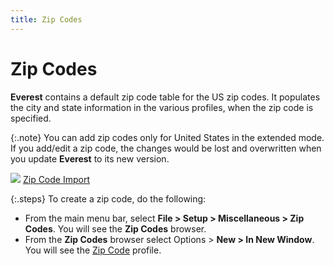 ```yaml
---
title: Zip Codes
---
```


# Zip Codes


**Everest** contains a default zip  code table for the US zip codes. It populates the city and state information  in the various profiles, when the zip code is specified.


{:.note}
You can add zip codes only for United States  in the extended mode. If you add/edit a zip code, the changes would be  lost and overwritten when you update **Everest**  to its new version.


![]({{site.sc_baseurl}}/img/lens.gif) [Zip Code Import]({{site.utl_chm}}/db-utils/zip-codes-import/zip_code_import_utility.html)


{:.steps}
To create a zip code, do the following:

- From the main  menu bar, select **File &gt; Setup &gt; 
 Miscellaneous &gt; Zip Codes**. You will see the **Zip 
 Codes** browser.
- From the **Zip Codes** browser select Options  > **New &gt; In New Window**. You  will see the [Zip Code]({{site.sc_baseurl}}/options/international-set-up/zip-codes/the_zip_code_profile_general.html) profile.

